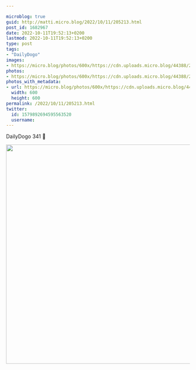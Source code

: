 ```yaml
---

microblog: true
guid: http://matti.micro.blog/2022/10/11/205213.html
post_id: 1682967
date: 2022-10-11T19:52:13+0200
lastmod: 2022-10-11T19:52:13+0200
type: post
tags:
- "DailyDogo"
images:
- https://micro.blog/photos/600x/https://cdn.uploads.micro.blog/44388/2022/3f74439ae3.jpg
photos:
- https://micro.blog/photos/600x/https://cdn.uploads.micro.blog/44388/2022/3f74439ae3.jpg
photos_with_metadata:
- url: https://micro.blog/photos/600x/https://cdn.uploads.micro.blog/44388/2022/3f74439ae3.jpg
  width: 600
  height: 600
permalink: /2022/10/11/205213.html
twitter:
  id: 1579892694595563520
  username:
---
```

DailyDogo 341 🐶

<img src="/media/uploads/2022/3f74439ae3.jpg" width="600" height="600" alt="" />
